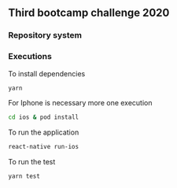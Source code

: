 ## Third bootcamp challenge 2020

### Repository system

### Executions

To install dependencies
```zsh
yarn
```

For Iphone is necessary more one execution
```zsh
cd ios & pod install
```


To run the application
```zsh
react-native run-ios
```

To run the test
```zsh
yarn test
```
